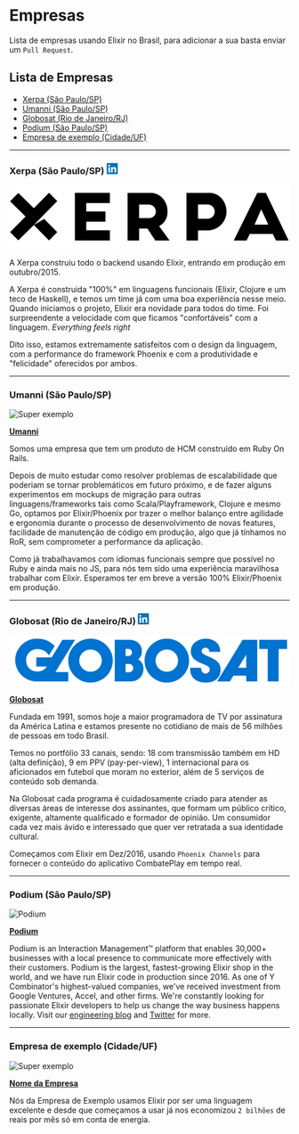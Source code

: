 # Empresas
Lista de empresas usando Elixir no Brasil, para adicionar a sua basta enviar um `Pull Request`.

## Lista de Empresas

* [Xerpa (São Paulo/SP)](https://xerpa.com.br)
* [Umanni (São Paulo/SP)](http://umanni.com.br/)
* [Globosat (Rio de Janeiro/RJ)](http://canaisglobosat.globo.com/)
* [Podium (São Paulo/SP)](https://github.com/elixirbrasil/empresas#podium)
* [Empresa de exemplo (Cidade/UF)](https://github.com/elixirbrasil/empresas#empresa-de-exemplo)

_______

### Xerpa (São Paulo/SP) [![Foo](data/linkedin.png)](http://www.linkedin.com/company/xerpa)
![Xerpa](data/xerpa-logo.png)

A Xerpa construiu todo o backend usando Elixir, entrando em produção em
outubro/2015.

A Xerpa é construida "100%" em linguagens funcionais (Elixir, Clojure e um teco
de Haskell), e temos um time já com uma boa experiência nesse meio. Quando
iniciamos o projeto, Elixir era novidade para todos do time. Foi surpreendente a
velocidade com que ficamos "confortáveis" com a linguagem. *Everything feels right*

Dito isso, estamos extremamente satisfeitos com o design da linguagem, com a
performance do framework Phoenix e com a produtividade e "felicidade" oferecidos
por ambos.

_____

### Umanni (São Paulo/SP)
![Super exemplo](http://s3.amazonaws.com/site-umanni/wp-content/uploads/2013/10/team-umanni.gif)

**[Umanni](http://umanni.com.br/)**

Somos uma empresa que tem um produto de HCM construído em Ruby On Rails.

Depois de muito estudar como resolver problemas de escalabilidade que poderiam se tornar problemáticos em futuro próximo, e de fazer alguns experimentos em mockups de migração para outras linguagens/frameworks tais como Scala/Playframework, Clojure e mesmo Go, optamos por Elixir/Phoenix por trazer o melhor balanço entre agilidade e ergonomia durante o processo de desenvolvimento de novas features, facilidade de manutenção de código em produção, algo que já tínhamos no RoR, sem comprometer a performance da aplicação.

Como já trabalhavamos com idiomas funcionais sempre que possível no Ruby e ainda mais no JS, para nós tem sido uma experiência maravilhosa trabalhar com Elixir. Esperamos ter em breve a versão 100% Elixir/Phoenix em produção.

______

### Globosat (Rio de Janeiro/RJ) [![Foo](data/linkedin.png)](https://br.linkedin.com/company/globosat)
![Globosat](data/globosat-logo.png)

**[Globosat](http://google.com/)**

Fundada em 1991, somos hoje a maior programadora de TV por assinatura da América Latina e estamos presente no cotidiano de mais de 56 milhões de pessoas em todo Brasil.

Temos no portfólio 33 canais, sendo: 18 com transmissão também em HD (alta definição), 9 em PPV (pay-per-view), 1 internacional para os aficionados em futebol que moram no exterior, além de 5 serviços de conteúdo sob demanda.

Na Globosat cada programa é cuidadosamente criado para atender as diversas áreas de interesse dos assinantes, que formam um público crítico, exigente, altamente qualificado e formador de opinião. Um consumidor cada vez mais ávido e interessado que quer ver retratada a sua identidade cultural.

Começamos com Elixir em Dez/2016, usando `Phoenix Channels` para fornecer o conteúdo do aplicativo CombatePlay em tempo real.

______


### Podium (São Paulo/SP)
![Podium](https://sponsors.elixirforum.com/images/sponsors/large/podium@2x.png)

**[Podium](https://www.podium.com/)**

Podium is an Interaction Management™ platform that enables 30,000+ businesses with a local presence to communicate more effectively with their customers. Podium is the largest, fastest-growing Elixir shop in the world, and we have run Elixir code in production since 2016. As one of Y Combinator's highest-valued companies, we've received investment from Google Ventures, Accel, and other firms. We're constantly looking for passionate Elixir developers to help us change the way business happens locally. Visit our [engineering blog](https://medium.com/podium-engineering) and [Twitter](https://twitter.com/podium_eng?utm_source=elixirbrasilgithub) for more.

______


### Empresa de exemplo (Cidade/UF)
![Super exemplo](https://raw.githubusercontent.com/elixirbrasil/empresas/master/data/empresa-exemplo-logo.jpg)

**[Nome da Empresa](http://google.com/)**

Nós da Empresa de Exemplo usamos Elixir por ser uma linguagem excelente e desde que começamos a usar já nos economizou `2 bilhões` de reais por mês só em conta de energia.
